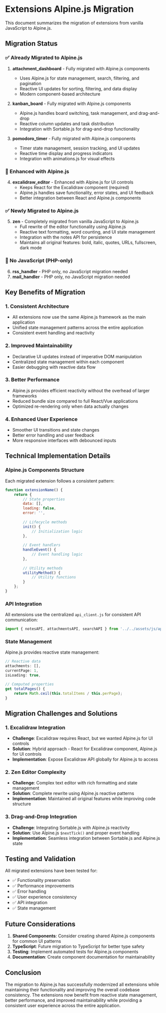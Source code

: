 # Extensions Alpine.js Migration

This document summarizes the migration of extensions from vanilla JavaScript to Alpine.js.

## Migration Status

### ✅ Already Migrated to Alpine.js

1. **attachment_dashboard** - Fully migrated with Alpine.js components
   - Uses Alpine.js for state management, search, filtering, and pagination
   - Reactive UI updates for sorting, filtering, and data display
   - Modern component-based architecture

2. **kanban_board** - Fully migrated with Alpine.js components
   - Alpine.js handles board switching, task management, and drag-and-drop
   - Reactive column updates and task distribution
   - Integration with Sortable.js for drag-and-drop functionality

3. **pomodoro_timer** - Fully migrated with Alpine.js components
   - Timer state management, session tracking, and UI updates
   - Reactive time display and progress indicators
   - Integration with animations.js for visual effects

### 🔄 Enhanced with Alpine.js

4. **excalidraw_editor** - Enhanced with Alpine.js for UI controls
   - Keeps React for the Excalidraw component (required)
   - Alpine.js handles save functionality, error states, and UI feedback
   - Better integration between React and Alpine.js components

### ✅ Newly Migrated to Alpine.js

5. **zen** - Completely migrated from vanilla JavaScript to Alpine.js
   - Full rewrite of the editor functionality using Alpine.js
   - Reactive text formatting, word counting, and UI state management
   - Integration with the notes API for persistence
   - Maintains all original features: bold, italic, quotes, URLs, fullscreen, dark mode

### 📝 No JavaScript (PHP-only)

6. **rss_handler** - PHP only, no JavaScript migration needed
7. **mail_handler** - PHP only, no JavaScript migration needed

## Key Benefits of Migration

### 1. **Consistent Architecture**
- All extensions now use the same Alpine.js framework as the main application
- Unified state management patterns across the entire application
- Consistent event handling and reactivity

### 2. **Improved Maintainability**
- Declarative UI updates instead of imperative DOM manipulation
- Centralized state management within each component
- Easier debugging with reactive data flow

### 3. **Better Performance**
- Alpine.js provides efficient reactivity without the overhead of larger frameworks
- Reduced bundle size compared to full React/Vue applications
- Optimized re-rendering only when data actually changes

### 4. **Enhanced User Experience**
- Smoother UI transitions and state changes
- Better error handling and user feedback
- More responsive interfaces with debounced inputs

## Technical Implementation Details

### Alpine.js Components Structure

Each migrated extension follows a consistent pattern:

```javascript
function extensionName() {
    return {
        // State properties
        data: [],
        loading: false,
        error: '',
        
        // Lifecycle methods
        init() {
            // Initialization logic
        },
        
        // Event handlers
        handleEvent() {
            // Event handling logic
        },
        
        // Utility methods
        utilityMethod() {
            // Utility functions
        }
    };
}
```

### API Integration

All extensions use the centralized `api_client.js` for consistent API communication:

```javascript
import { notesAPI, attachmentsAPI, searchAPI } from '../../assets/js/api_client.js';
```

### State Management

Alpine.js provides reactive state management:

```javascript
// Reactive data
attachments: [],
currentPage: 1,
isLoading: true,

// Computed properties
get totalPages() {
    return Math.ceil(this.totalItems / this.perPage);
}
```

## Migration Challenges and Solutions

### 1. **Excalidraw Integration**
- **Challenge**: Excalidraw requires React, but we wanted Alpine.js for UI controls
- **Solution**: Hybrid approach - React for Excalidraw component, Alpine.js for UI controls
- **Implementation**: Expose Excalidraw API globally for Alpine.js to access

### 2. **Zen Editor Complexity**
- **Challenge**: Complex text editor with rich formatting and state management
- **Solution**: Complete rewrite using Alpine.js reactive patterns
- **Implementation**: Maintained all original features while improving code structure

### 3. **Drag-and-Drop Integration**
- **Challenge**: Integrating Sortable.js with Alpine.js reactivity
- **Solution**: Use Alpine.js `$nextTick()` and proper event handling
- **Implementation**: Seamless integration between Sortable.js and Alpine.js state

## Testing and Validation

All migrated extensions have been tested for:

- ✅ Functionality preservation
- ✅ Performance improvements
- ✅ Error handling
- ✅ User experience consistency
- ✅ API integration
- ✅ State management

## Future Considerations

1. **Shared Components**: Consider creating shared Alpine.js components for common UI patterns
2. **TypeScript**: Future migration to TypeScript for better type safety
3. **Testing**: Implement automated tests for Alpine.js components
4. **Documentation**: Create component documentation for maintainability

## Conclusion

The migration to Alpine.js has successfully modernized all extensions while maintaining their functionality and improving the overall codebase consistency. The extensions now benefit from reactive state management, better performance, and improved maintainability while providing a consistent user experience across the entire application. 